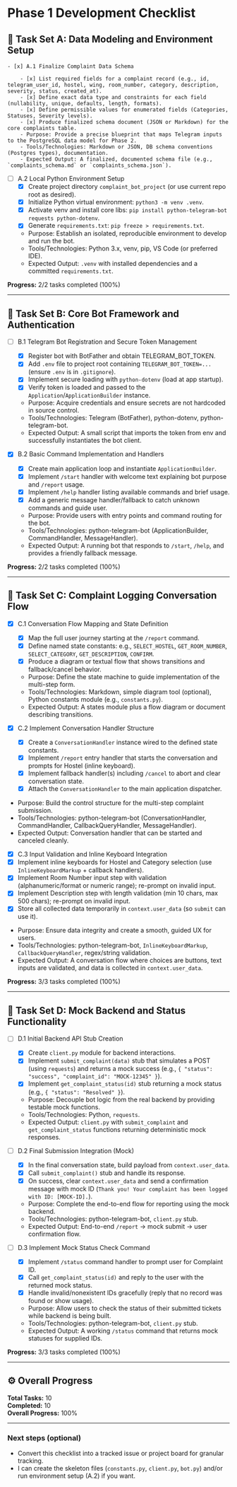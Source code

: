# Phase 1 Development Checklist

## 🧩 Task Set A: Data Modeling and Environment Setup

    - [x] A.1 Finalize Complaint Data Schema

        - [x] List required fields for a complaint record (e.g., id, telegram_user_id, hostel, wing, room_number, category, description, severity, status, created_at).
        - [x] Define exact data type and constraints for each field (nullability, unique, defaults, length, formats).
        - [x] Define permissible values for enumerated fields (Categories, Statuses, Severity levels).
        - [x] Produce finalized schema document (JSON or Markdown) for the core complaints table.
        - Purpose: Provide a precise blueprint that maps Telegram inputs to the PostgreSQL data model for Phase 2.
        - Tools/Technologies: Markdown or JSON, DB schema conventions (Postgres types), documentation.
        - Expected Output: A finalized, documented schema file (e.g., `complaints_schema.md` or `complaints_schema.json`).

-   [ ] A.2 Local Python Environment Setup
    -   [x] Create project directory `complaint_bot_project` (or use current repo root as desired).
    -   [x] Initialize Python virtual environment: `python3 -m venv .venv`.
    -   [x] Activate venv and install core libs: `pip install python-telegram-bot requests python-dotenv`.
    -   [x] Generate `requirements.txt`: `pip freeze > requirements.txt`.
    -   Purpose: Establish an isolated, reproducible environment to develop and run the bot.
    -   Tools/Technologies: Python 3.x, venv, pip, VS Code (or preferred IDE).
    -   Expected Output: `.venv` with installed dependencies and a committed `requirements.txt`.

**Progress:** 2/2 tasks completed (100%)

---

## 🧩 Task Set B: Core Bot Framework and Authentication

-   [ ] B.1 Telegram Bot Registration and Secure Token Management

    -   [x] Register bot with BotFather and obtain TELEGRAM_BOT_TOKEN.
    -   [x] Add `.env` file to project root containing `TELEGRAM_BOT_TOKEN=...` (ensure `.env` is in `.gitignore`).
    -   [x] Implement secure loading with `python-dotenv` (load at app startup).
    -   [x] Verify token is loaded and passed to the `Application`/`ApplicationBuilder` instance.
    -   Purpose: Acquire credentials and ensure secrets are not hardcoded in source control.
    -   Tools/Technologies: Telegram (BotFather), python-dotenv, python-telegram-bot.
    -   Expected Output: A small script that imports the token from env and successfully instantiates the bot client.

-   [x] B.2 Basic Command Implementation and Handlers
    -   [x] Create main application loop and instantiate `ApplicationBuilder`.
    -   [x] Implement `/start` handler with welcome text explaining bot purpose and `/report` usage.
    -   [x] Implement `/help` handler listing available commands and brief usage.
    -   [x] Add a generic message handler/fallback to catch unknown commands and guide user.
    -   Purpose: Provide users with entry points and command routing for the bot.
    -   Tools/Technologies: python-telegram-bot (ApplicationBuilder, CommandHandler, MessageHandler).
    -   Expected Output: A running bot that responds to `/start`, `/help`, and provides a friendly fallback message.

**Progress:** 2/2 tasks completed (100%)

---

## 🧩 Task Set C: Complaint Logging Conversation Flow

-   [x] C.1 Conversation Flow Mapping and State Definition

    -   [x] Map the full user journey starting at the `/report` command.
    -   [x] Define named state constants: e.g., `SELECT_HOSTEL`, `GET_ROOM_NUMBER`, `SELECT_CATEGORY`, `GET_DESCRIPTION`, `CONFIRM`.
    -   [x] Produce a diagram or textual flow that shows transitions and fallback/cancel behavior.
    -   Purpose: Define the state machine to guide implementation of the multi-step form.
    -   Tools/Technologies: Markdown, simple diagram tool (optional), Python constants module (e.g., `constants.py`).
    -   Expected Output: A states module plus a flow diagram or document describing transitions.

-   [x] C.2 Implement Conversation Handler Structure

    -   [x] Create a `ConversationHandler` instance wired to the defined state constants.
    -   [x] Implement `/report` entry handler that starts the conversation and prompts for Hostel (inline keyboard).
    -   [x] Implement fallback handler(s) including `/cancel` to abort and clear conversation state.
    -   [x] Attach the `ConversationHandler` to the main application dispatcher.

-   Purpose: Build the control structure for the multi-step complaint submission.
-   Tools/Technologies: python-telegram-bot (ConversationHandler, CommandHandler, CallbackQueryHandler, MessageHandler).
-   Expected Output: Conversation handler that can be started and canceled cleanly.

-   [x] C.3 Input Validation and Inline Keyboard Integration
-   [x] Implement inline keyboards for Hostel and Category selection (use `InlineKeyboardMarkup` + callback handlers).
-   [x] Implement Room Number input step with validation (alphanumeric/format or numeric range); re-prompt on invalid input.
-   [x] Implement Description step with length validation (min 10 chars, max 500 chars); re-prompt on invalid input.
-   [x] Store all collected data temporarily in `context.user_data` (so `submit` can use it).
-   Purpose: Ensure data integrity and create a smooth, guided UX for users.
-   Tools/Technologies: python-telegram-bot, `InlineKeyboardMarkup`, `CallbackQueryHandler`, regex/string validation.
-   Expected Output: A conversation flow where choices are buttons, text inputs are validated, and data is collected in `context.user_data`.

**Progress:** 3/3 tasks completed (100%)

---

## 🧩 Task Set D: Mock Backend and Status Functionality

-   [ ] D.1 Initial Backend API Stub Creation

    -   [x] Create `client.py` module for backend interactions.
    -   [x] Implement `submit_complaint(data)` stub that simulates a POST (using `requests`) and returns a mock success (e.g., `{ "status": "success", "complaint_id": "MOCK-12345" }`).
    -   [x] Implement `get_complaint_status(id)` stub returning a mock status (e.g., `{ "status": "Resolved" }`).
    -   Purpose: Decouple bot logic from the real backend by providing testable mock functions.
    -   Tools/Technologies: Python, `requests`.
    -   Expected Output: `client.py` with `submit_complaint` and `get_complaint_status` functions returning deterministic mock responses.

-   [ ] D.2 Final Submission Integration (Mock)

    -   [x] In the final conversation state, build payload from `context.user_data`.
    -   [x] Call `submit_complaint()` stub and handle its response.
    -   [x] On success, clear `context.user_data` and send a confirmation message with mock ID (`Thank you! Your complaint has been logged with ID: [MOCK-ID].`).
    -   Purpose: Complete the end-to-end flow for reporting using the mock backend.
    -   Tools/Technologies: python-telegram-bot, `client.py` stub.
    -   Expected Output: End-to-end `/report` → mock submit → user confirmation flow.

-   [ ] D.3 Implement Mock Status Check Command
    -   [x] Implement `/status` command handler to prompt user for Complaint ID.
    -   [x] Call `get_complaint_status(id)` and reply to the user with the returned mock status.
    -   [x] Handle invalid/nonexistent IDs gracefully (reply that no record was found or show usage).
    -   Purpose: Allow users to check the status of their submitted tickets while backend is being built.
    -   Tools/Technologies: python-telegram-bot, `client.py` stub.
    -   Expected Output: A working `/status` command that returns mock statuses for supplied IDs.

**Progress:** 3/3 tasks completed (100%)

---

## ⚙️ Overall Progress

**Total Tasks:** 10  
**Completed:** 10  
**Overall Progress:** 100%

---

### Next steps (optional)

-   Convert this checklist into a tracked issue or project board for granular tracking.
-   I can create the skeleton files (`constants.py`, `client.py`, `bot.py`) and/or run environment setup (A.2) if you want.
